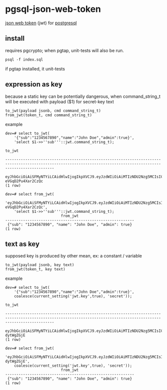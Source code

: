# pgsql-json-web-token

[json web token](https://jwt.io) (jwt) for [postgresql](https://www.postgresql.org/)

## install

requires pgcrypto; when pgtap, unit-tests will also be run.
```
psql -f index.sql
```
if pgtap installed, it unit-tests

## expression as key

because a static key can be potentially dangerous,
when command_string_t will be executed with payload ($1) for secret-key text

```
to_jwt(payload jsonb, cmd command_string_t)
from_jwt(token_t, cmd command_string_t)
```

example
```
dev=# select to_jwt(
    '{"sub":"1234567890","name":"John Doe","admin":true}',
    'select $1->>''sub'''::jwt.command_string_t);
                                                                              to_jwt

------------------------------------------------------------------------------------------------------------------------------------------------------------------
 eyJhbGciOiAiSFMyNTYiLCAidHlwIjogIkpXVCJ9.eyJzdWIiOiAiMTIzNDU2Nzg5MCIsICJuYW1lIjogIkpvaG4gRG9lIiwgImFkbWluIjogdHJ1ZX0.Wr2gkxnRx0ujcas6lMwiwbk0a-eVGqD2Pu4Xar2CzQc
(1 row)

dev=# select from_jwt(
    'eyJhbGciOiAiSFMyNTYiLCAidHlwIjogIkpXVCJ9.eyJzdWIiOiAiMTIzNDU2Nzg5MCIsICJuYW1lIjogIkpvaG4gRG9lIiwgImFkbWluIjogdHJ1ZX0.Wr2gkxnRx0ujcas6lMwiwbk0a-eVGqD2Pu4Xar2CzQc',
    'select $1->>''sub'''::jwt.command_string_t);
                         from_jwt
----------------------------------------------------------
 {"sub": "1234567890", "name": "John Doe", "admin": true}
(1 row)
```

## text as key

supposed key is produced by other mean, ex: a constant / variable

```
to_jwt(payload jsonb, key text)
from_jwt(token_t, key text)
```
example
```
dev=# select to_jwt(
    '{"sub":"1234567890","name":"John Doe","admin":true}',
    coalesce(current_setting('jwt.key',true), 'secret'));
                                                                              to_jwt

------------------------------------------------------------------------------------------------------------------------------------------------------------------
 eyJhbGciOiAiSFMyNTYiLCAidHlwIjogIkpXVCJ9.eyJzdWIiOiAiMTIzNDU2Nzg5MCIsICJuYW1lIjogIkpvaG4gRG9lIiwgImFkbWluIjogdHJ1ZX0.cvIR8w__qQnVs9joUjqFvS4xMtm9SDduo-dytWgZGjE
(1 row)

dev=# select from_jwt(
    'eyJhbGciOiAiSFMyNTYiLCAidHlwIjogIkpXVCJ9.eyJzdWIiOiAiMTIzNDU2Nzg5MCIsICJuYW1lIjogIkpvaG4gRG9lIiwgImFkbWluIjogdHJ1ZX0.cvIR8w__qQnVs9joUjqFvS4xMtm9SDduo-dytWgZGjE',
    coalesce(current_setting('jwt.key',true), 'secret'));
                         from_jwt
----------------------------------------------------------
 {"sub": "1234567890", "name": "John Doe", "admin": true}
(1 row)

```
